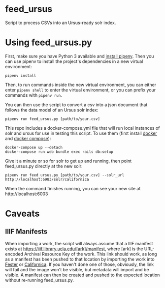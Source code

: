 # feed_ursus
Script to process CSVs into an Ursus-ready solr index.

# Using feed_ursus.py

First, make sure you have Python 3 available and [install pipenv](https://pipenv.kennethreitz.org/en/latest/#install-pipenv-today). Then you can use pipenv to install the project's dependencies in a new virtual environment: 

```
pipenv install
```

Then, to run commands inside the new virtual environment, you can either enter `pipenv shell` to enter the virtual environment, or you can prefix your commands with `pipenv run`.

You can then use the script to convert a csv into a json document that follows the data model of an Ursus solr index:

```
pipenv run feed_ursus.py [path/to/your.csv]
```

This repo includes a docker-compose.yml file that will run local instances of solr and ursus for use in testing this script. To use them (first install [docker](https://docs.docker.com/install/) and [docker compose](https://docs.docker.com/compose/install/)):

```
docker-compose up --detach
docker-compose run web bundle exec rails db:setup
```

Give it a minute or so for solr to get up and running, then point feed_ursus.py directly at the new solr:

```
pipenv run feed_ursus.py [path/to/your.csv] --solr_url http://localhost:6983/solr/californica
```

When the command finishes running, you can see your new site at http://localhost:6003

# Caveats

## IIIF Manifests

When importing a work, the script will always assume that a IIIF manifest exists at https://iiif.library.ucla.edu/[ark]/manifest, where [ark] is the URL-encoded Archival Resource Key of the work. This link should work, as long as a manifest has been pushed to that location by importing the work into [Fester](https://github.com/UCLALibrary/fester) or [Californica](https://github.com/UCLALibrary/californica). If you haven't done one of those, obviously, the link will fail and the image won't be visible, but metadata will import and be visible. A manifest can then be created and pushed to the expected location without re-running feed_ursus.py.
